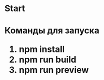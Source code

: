 <h1>Start<h1/>
  <p>Команды для запуска</p>
  <ol>
    <li>npm install</li>
    <li>npm run build</li>
    <li>npm run preview</li>
  </ol>

